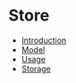 # Store

- [Introduction](introduction.md)
- [Model](model.md)
- [Usage](usage.md)
- [Storage](storage.md)
